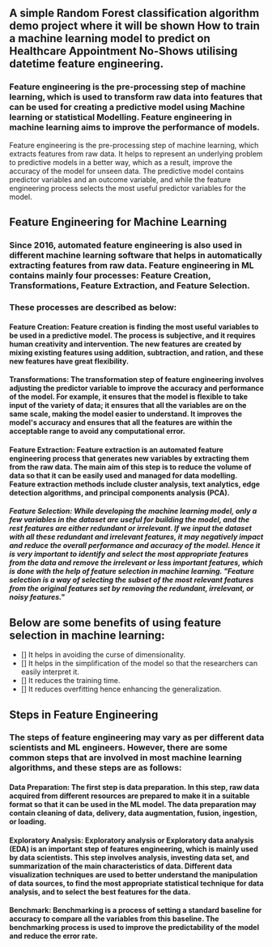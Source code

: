 ## A simple Random Forest classification algorithm demo project where it will be shown How to train a machine learning model to predict on  Healthcare Appointment No-Shows utilising datetime feature engineering. 

### Feature engineering is the pre-processing step of machine learning, which is used to transform raw data into features that can be used for creating a predictive model using Machine learning or statistical Modelling. Feature engineering in machine learning aims to improve the performance of models.

Feature engineering is the pre-processing step of machine learning, which extracts features from raw data. It helps to represent an underlying problem to predictive models in a better way, which as a result, improve the accuracy of the model for unseen data. The predictive model contains predictor variables and an outcome variable, and while the feature engineering process selects the most useful predictor variables for the model.

## Feature Engineering for Machine Learning
### Since 2016, automated feature engineering is also used in different machine learning software that helps in automatically extracting features from raw data. Feature engineering in ML contains mainly four processes: Feature Creation, Transformations, Feature Extraction, and Feature Selection.

### These processes are described as below:

#### Feature Creation: Feature creation is finding the most useful variables to be used in a predictive model. The process is subjective, and it requires human creativity and intervention. The new features are created by mixing existing features using addition, subtraction, and ration, and these new features have great flexibility.

#### Transformations: The transformation step of feature engineering involves adjusting the predictor variable to improve the accuracy and performance of the model. For example, it ensures that the model is flexible to take input of the variety of data; it ensures that all the variables are on the same scale, making the model easier to understand. It improves the model's accuracy and ensures that all the features are within the acceptable range to avoid any computational error.


#### Feature Extraction: Feature extraction is an automated feature engineering process that generates new variables by extracting them from the raw data. The main aim of this step is to reduce the volume of data so that it can be easily used and managed for data modelling. Feature extraction methods include cluster analysis, text analytics, edge detection algorithms, and principal components analysis (PCA).


##### Feature Selection: While developing the machine learning model, only a few variables in the dataset are useful for building the model, and the rest features are either redundant or irrelevant. If we input the dataset with all these redundant and irrelevant features, it may negatively impact and reduce the overall performance and accuracy of the model. Hence it is very important to identify and select the most appropriate features from the data and remove the irrelevant or less important features, which is done with the help of feature selection in machine learning. "Feature selection is a way of selecting the subset of the most relevant features from the original features set by removing the redundant, irrelevant, or noisy features."

## Below are some benefits of using feature selection in machine learning:

- [] It helps in avoiding the curse of dimensionality.
- [] It helps in the simplification of the model so that the researchers can easily interpret it.
- [] It reduces the training time.
- [] It reduces overfitting hence enhancing the generalization.

## Steps in Feature Engineering

### The steps of feature engineering may vary as per different data scientists and ML engineers. However, there are some common steps that are involved in most machine learning algorithms, and these steps are as follows:

#### Data Preparation: The first step is data preparation. In this step, raw data acquired from different resources are prepared to make it in a suitable format so that it can be used in the ML model. The data preparation may contain cleaning of data, delivery, data augmentation, fusion, ingestion, or loading.

#### Exploratory Analysis: Exploratory analysis or Exploratory data analysis (EDA) is an important step of features engineering, which is mainly used by data scientists. This step involves analysis, investing data set, and summarization of the main characteristics of data. Different data visualization techniques are used to better understand the manipulation of data sources, to find the most appropriate statistical technique for data analysis, and to select the best features for the data.

#### Benchmark: Benchmarking is a process of setting a standard baseline for accuracy to compare all the variables from this baseline. The benchmarking process is used to improve the predictability of the model and reduce the error rate.



